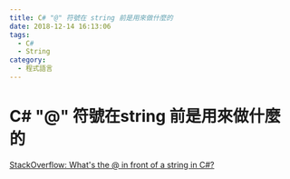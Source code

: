 ```yaml
---
title: C# "@" 符號在 string 前是用來做什麼的
date: 2018-12-14 16:13:06
tags:
  - C#
  - String
category:
  - 程式語言
---
```

# C# "@" 符號在string 前是用來做什麼的 #

[StackOverflow: What's the @ in front of a string in C#?](https://stackoverflow.com/questions/556133/whats-the-in-front-of-a-string-in-c)  
